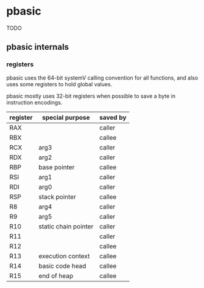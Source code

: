# pbasic

TODO

## pbasic internals

### registers

pbasic uses the 64-bit systemV calling convention for all functions, and also
uses some registers to hold global values.

pbasic mostly uses 32-bit registers when possible to save a byte in instruction
encodings.

| register | special purpose   | saved by |
|----------|-------------------|----------|
| RAX      |                   | caller   |
| RBX      |                   | callee   |
| RCX      | arg3              | caller   |
| RDX      | arg2              | caller   |
| RBP      | base pointer      | callee   |
| RSI      | arg1              | caller   |
| RDI      | arg0              | caller   |
| RSP      | stack pointer     | callee   |
| R8       | arg4              | caller   |
| R9       | arg5              | caller   |
| R10      | static chain pointer | caller   |
| R11      |                   | caller   |
| R12      |                   | callee   |
| R13      | execution context | callee   |
| R14      | basic code head   | callee   |
| R15      | end of heap       | callee   |
